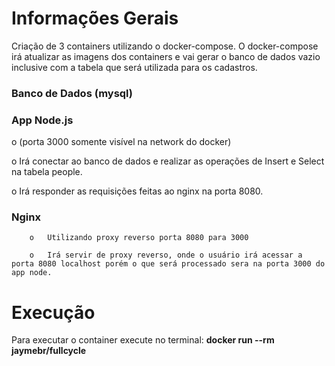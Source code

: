 # Informações Gerais

Criação de 3 containers utilizando o docker-compose. O docker-compose irá atualizar as imagens dos containers e vai gerar o banco de dados vazio inclusive com a tabela que será utilizada para os cadastros.

### **Banco de Dados (mysql)** ###

### **App Node.js** ###
o	(porta 3000 somente visível na network do docker)

o	Irá conectar ao banco de dados e realizar as operações de Insert e Select na tabela people.

o	Irá responder as requisições feitas ao nginx na porta 8080.

### **Nginx** ###
        o	Utilizando proxy reverso porta 8080 para 3000
        
        o	Irá servir de proxy reverso, onde o usuário irá acessar a porta 8080 localhost porém o que será processado sera na porta 3000 do app node.

# Execução

Para executar o container execute no terminal:  **docker run --rm jaymebr/fullcycle**
